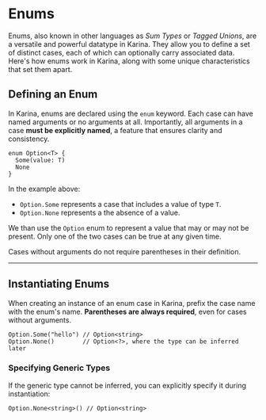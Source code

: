 # Enums

Enums, also known in other languages as _Sum Types_ or _Tagged Unions_, are a versatile and powerful datatype in Karina. They allow you to define a set of distinct cases, each of which can optionally carry associated data. Here's how enums work in Karina, along with some unique characteristics that set them apart.

## Defining an Enum

In Karina, enums are declared using the `enum` keyword. Each case can have named arguments or no arguments at all. Importantly, all arguments in a case **must be explicitly named**, a feature that ensures clarity and consistency.

```karina
enum Option<T> {
  Some(value: T)
  None
}
```

In the example above:

- `Option.Some` represents a case that includes a value of type `T`.
- `Option.None` represents a the absence of a value.

We than use the `Option` enum to represent a value that may or may not be present. Only one of the two cases can be true at any given time.

Cases without arguments do not require parentheses in their definition.

---

## Instantiating Enums

When creating an instance of an enum case in Karina, prefix the case name with the enum's name. **Parentheses are always required**, even for cases without arguments.

```karina
Option.Some("hello") // Option<string>
Option.None()        // Option<?>, where the type can be inferred later
```

### Specifying Generic Types

If the generic type cannot be inferred, you can explicitly specify it during instantiation:

```karina
Option.None<string>() // Option<string>
```

